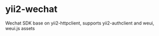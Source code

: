 # yii2-wechat
Wechat SDK base on yii2-httpclient, supports yii2-authclient and weui, weui.js assets
